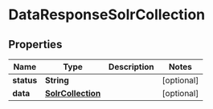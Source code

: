 

# DataResponseSolrCollection


## Properties

| Name | Type | Description | Notes |
|------------ | ------------- | ------------- | -------------|
|**status** | **String** |  |  [optional] |
|**data** | [**SolrCollection**](SolrCollection.md) |  |  [optional] |



